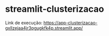 # streamlit-clusterizacao

Link de execução: https://app-clusterizacao-gxllzejaa4jr3pgugkfk4p.streamlit.app/
